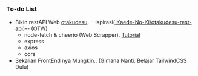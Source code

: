 ### To-do List
- Bikin restAPI Web [otakudesu](otakudeu.info). --Ispirasi([ Kaede-No-Ki/otakudesu-rest-api](https://github.com/Kaede-No-Ki/otakudesu-rest-api))-- (OTW)
  - node-fetch & cheerio (Web Scrapper). [Tutorial](https://www.youtube.com/watch?v=z6jwIkkc7ro)
  - express
  - axios
  - cors
- Sekalian FrontEnd nya Mungkin.. (Gimana Nanti. Belajar TailwindCSS Dulu)

<!--
**Hanivan/Hanivan** is a ✨ _special_ ✨ repository because its `README.md` (this file) appears on your GitHub profile.

Here are some ideas to get you started:

- 🔭 I’m currently working on ...
- 🌱 I’m currently learning ...
- 👯 I’m looking to collaborate on ...
- 🤔 I’m looking for help with ...
- 💬 Ask me about ...
- 📫 How to reach me: ...
- 😄 Pronouns: ...
- ⚡ Fun fact: ...
-->
